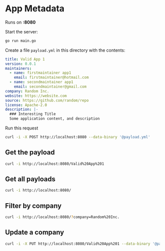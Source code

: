 # App Metadata

Runs on **:8080**

Start the server:

```sh
go run main.go
```

Create a file `payload.yml` in this directory with the contents:

```yml
title: Valid App 1
version: 0.0.1
maintainers:
  - name: firstmaintainer app1
    email: firstmaintainer@hotmail.com
  - name: secondmaintainer app1
    email: secondmaintainer@gmail.com
company: Random Inc.
website: https://website.com
source: https://github.com/random/repo
license: Apache-2.0
description: |-
  ### Interesting Title
  Some application content, and description
```

Run this request

```sh
curl -i -X POST http://localhost:8080 --data-binary '@payload.yml'
```

## Get the payload

```sh
curl -i http://localhost:8080/Valid%20App%201
```

## Get all payloads

```sh
curl -i http://localhost:8080/
```

## Filter by company

```sh
curl -i http://localhost:8080/?company=Random%20Inc.
```

## Update a company

```sh
curl -i -X PUT http://localhost:8080/Valid%20App%201 --data-binary '@payload.yml'
```
